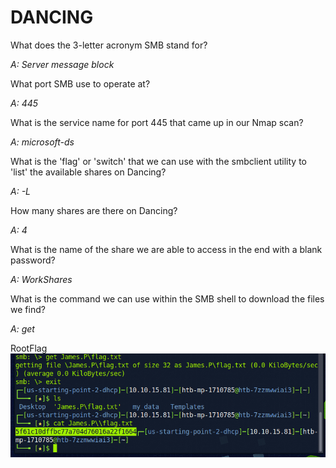 DANCING
================

What does the 3-letter acronym SMB stand for?

 _A: Server message block_
 
What port SMB use to operate at?
 
 _A: 445_
 
What is the service name for port 445 that came up in our Nmap scan? 
 
 _A: microsoft-ds_
 
What is the 'flag' or 'switch' that we can use with the smbclient utility to 'list' the available shares on Dancing? 
 
 _A: -L_
 
How many shares are there on Dancing?
 
 _A: 4_
 
What is the name of the share we are able to access in the end with a blank password?

_A:  WorkShares_

What is the command we can use within the SMB shell to download the files we find? 

_A: get_

RootFlag
<br>
<img src="https://github.com/5cr1ptK1dd133/HackTheBox_walktroughs/blob/main/Starting_Point/Tier_0/Dancing/screenshots/root_flag.png?raw=true">
